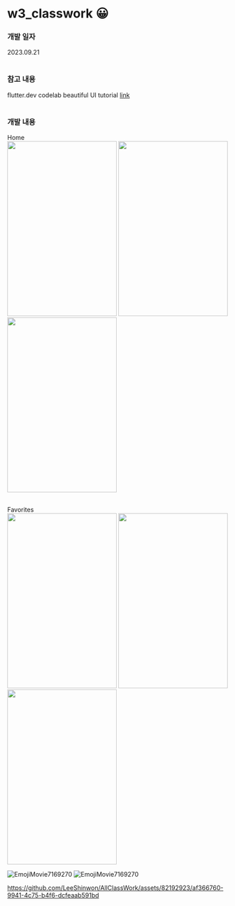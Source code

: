 # w3_classwork 😀 

### 개발 일자
2023.09.21
<br><br>

### 참고 내용
flutter.dev codelab beautiful UI tutorial [link](https://codelabs.developers.google.com/codelabs/flutter-boring-to-beautiful?hl=ko)
<br><br>

### 개발 내용

Home <br>
<img src = "https://github.com/LeeShinwon/AllClassWork/assets/82192923/c4eb16e8-e3a8-4507-b440-049fc444e2e7" width="250" height="400">
<img src = "https://github.com/LeeShinwon/AllClassWork/assets/82192923/dac26f66-06b5-4ecb-96b5-7864277b1ece" width="250" height="400">
<img src = "https://github.com/LeeShinwon/AllClassWork/assets/82192923/1f5c9133-ccbc-4a20-a479-3bbf5ba3eafb" width="250" height="400">
<br><br>

Favorites <br>
<img src = "https://github.com/LeeShinwon/AllClassWork/assets/82192923/e830784f-0193-476b-917e-03cd22a6d733" width="250" height="400">
<img src = "https://github.com/LeeShinwon/AllClassWork/assets/82192923/38f23764-843a-4306-852e-92233fb82c7d" width="250" height="400">
<img src = "https://github.com/LeeShinwon/AllClassWork/assets/82192923/5ab18eab-72b8-49f1-931f-e047eceeb168" width="250" height="400">

![EmojiMovie7169270](https://github.com/LeeShinwon/AllClassWork/assets/82192923/1cd55fc0-75e7-4ffa-a8a2-d5fa84f5b746)
![EmojiMovie7169270](https://github.com/LeeShinwon/AllClassWork/assets/82192923/0e237cd5-053c-48fb-b8ce-50eb05b3a743)

https://github.com/LeeShinwon/AllClassWork/assets/82192923/af366760-9941-4c75-b4f6-dcfeaab591bd
